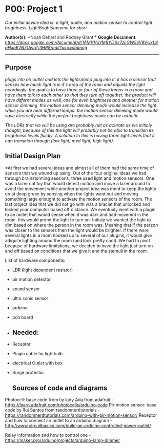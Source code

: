 # P00: Project 1
*Our initial device idea is: a light, audio, and motion sensor to control light brightness.*
*LightBrightsupreme for short*

**Author(s)**: *Noah Dehart and Rodney Grant *
**Google Document**: *https://docs.google.com/document/d/1AMVVuYMBYDSz7zLGW5eV8VUxL8aHxoK7N7UwnTj3HR8/edit?usp=sharing*

---
## Purpose
*plugs into an outlet and lets the lights/lamp plug into it. it has a sensor that senses how much light is in it's
area of the room and adjusts the light acordingly. the goal is to have three or four of these lamps in a room and have
them talk to each other so that they turn off together. the product will have differnt
modes as well, one for even brightness and another for motion sensor dimming. the motion sensor dimming mode would 
increase the light while you are near differnet lamps. the motion sensor dimming mode would save electricity while the perfect brightness mode can be asthetic*

*The LDRs that we will be using are probably not as acurate as we initialy thought, because of this the light will probably not be able to transition its brightness levels fluidly. A solution to this is having three light levels that it can transition through (low light, med light, high light).*


## Initial Design Plan

*At first we had several ideas and almost all of them had the same time of sensors that we wound up using. Out of the four original ideas we had through brainstorming sessions, three used light and motion sensors. One was a lazer cat toy that would detect motion and move a lazer around to avoid the movement while another project idea  was ment to keep the lights on at deep green by sensing when the lights went out and moving something large enought to activate the motion sensors of the room. The last project idea that we did not go with was a braclet that unlocked and locked your computer based off distance. 
  We eventualy went with a plugin to an outlet that would sense when it was dark and had movemnt in the room. this would promt the light to turn on. Initialy we wanted the light to dim based on where the person in the room was. Meaning that if the person was closer to the sensors then the light would be brighter. If there were several lights in a room hooked up to several of our plugins, it would give adiquite lighting around the room (and look pretty cool). We had to pivot because of hardware limitations, we decided to have the light just turn on and off based on conditions that we give it and the stemuli in the room.

List of hardware components:
- LDR (light dependent resistor)
- pir motion detector
- sound sensor
- ultra sonic sensor
- arduino
- pcb board
- ## Needed: 
- Receptor
- Plugin cable for lightbulb
- electrical Outlet with box
- Surge protector

  
  ## Sources of code and diagrams 
Photocell: base code from by lady Ada from adafruit - https://learn.adafruit.com/photocells/arduino-code
Pir motion sensor: base code by Rui Santos from randomnerdtutorials - https://randomnerdtutorials.com/arduino-with-pir-motion-sensor/
Receptor and how to connect an outlet to an arduino diagram - http://www.circuitbasics.com/build-an-arduino-controlled-power-outlet/ 

Relay information and how to control one - https://maker.pro/arduino/projects/arduino-lamp-dimmer
